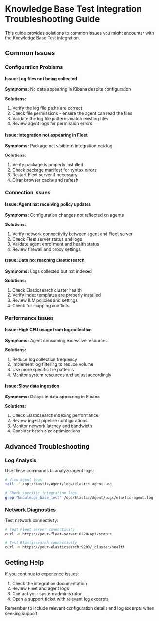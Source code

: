 # Knowledge Base Test Integration Troubleshooting Guide

This guide provides solutions to common issues you might encounter with the Knowledge Base Test integration.

## Common Issues

### Configuration Problems

#### Issue: Log files not being collected

**Symptoms:** No data appearing in Kibana despite configuration

**Solutions:**

1. Verify the log file paths are correct
2. Check file permissions - ensure the agent can read the files
3. Validate the log file patterns match existing files
4. Review agent logs for permission errors

#### Issue: Integration not appearing in Fleet

**Symptoms:** Package not visible in integration catalog

**Solutions:**

1. Verify package is properly installed
2. Check package manifest for syntax errors
3. Restart Fleet server if necessary
4. Clear browser cache and refresh

### Connection Issues

#### Issue: Agent not receiving policy updates

**Symptoms:** Configuration changes not reflected on agents

**Solutions:**

1. Verify network connectivity between agent and Fleet server
2. Check Fleet server status and logs
3. Validate agent enrollment and health status
4. Review firewall and proxy settings

#### Issue: Data not reaching Elasticsearch

**Symptoms:** Logs collected but not indexed

**Solutions:**

1. Check Elasticsearch cluster health
2. Verify index templates are properly installed
3. Review ILM policies and settings
4. Check for mapping conflicts

### Performance Issues

#### Issue: High CPU usage from log collection

**Symptoms:** Agent consuming excessive resources

**Solutions:**

1. Reduce log collection frequency
2. Implement log filtering to reduce volume
3. Use more specific file patterns
4. Monitor system resources and adjust accordingly

#### Issue: Slow data ingestion

**Symptoms:** Delays in data appearing in Kibana

**Solutions:**

1. Check Elasticsearch indexing performance
2. Review ingest pipeline configurations
3. Monitor network latency and bandwidth
4. Consider batch size optimizations

## Advanced Troubleshooting

### Log Analysis

Use these commands to analyze agent logs:

```bash
# View agent logs
tail -f /opt/Elastic/Agent/logs/elastic-agent.log

# Check specific integration logs
grep "knowledge_base_test" /opt/Elastic/Agent/logs/elastic-agent.log
```

### Network Diagnostics

Test network connectivity:

```bash
# Test Fleet server connectivity
curl -v https://your-fleet-server:8220/api/status

# Test Elasticsearch connectivity
curl -v https://your-elasticsearch:9200/_cluster/health
```

## Getting Help

If you continue to experience issues:

1. Check the integration documentation
2. Review Fleet and agent logs
3. Contact your system administrator
4. Open a support ticket with relevant log excerpts

Remember to include relevant configuration details and log excerpts when seeking support.

